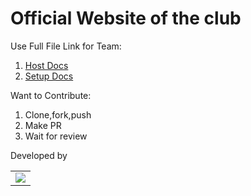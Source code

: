 # Official Website of the club

Use Full File Link for Team:

1. [Host Docs](./docs/Host.md)
2. [Setup Docs](./docs/Setup.md)


Want to Contribute:

1. Clone,fork,push
2. Make PR
3. Wait for review


Developed by

<table>
  <tr>
    <td>
      <a href="https://github.com/ACES-ITNU/website/graphs/contributors">
        <img src="https://contrib.rocks/image?repo=ACES-ITNU/website" />
      </a>
     </td>
  </tr>
</table>
